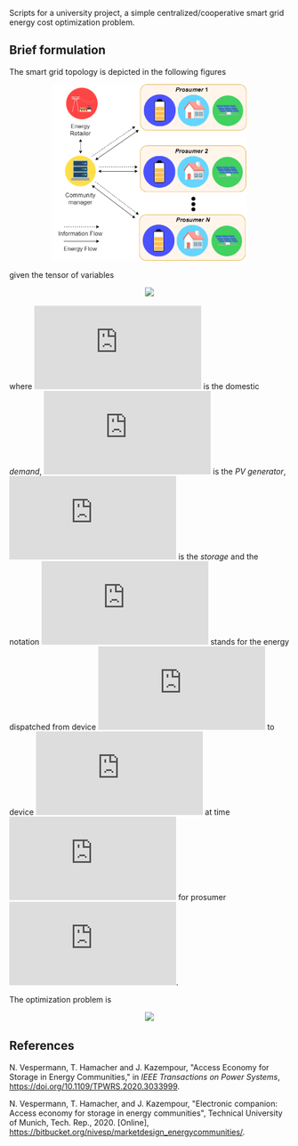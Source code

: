 Scripts for a university project, a simple centralized/cooperative smart grid energy cost optimization problem.

## Brief formulation
The smart grid topology is depicted in the following figures

<div align="center">
 <span align="left">
  <img src="img/schema.png" width=350 style="{margin-left: auto; margin-right: auto;}">
 </span>
 <span align="right" style="{margin-left: auto; margin-right: auto;}>
  <img src="img/prosumer.png" width=350>
 </span>
</div>

given the tensor of variables
 <div align="center">
  <img src="https://latex.codecogs.com/gif.latex?%5Cboldsymbol%7B%5CPhi%7D_%7Btn%7D%20%3D%20%5B%5Bp_%7Btn%7D%5E%7BR%20%5Cto%20D%7D%2C%20p_%7Btn%7D%5E%7BR%20%5Cto%20E%7D%2C%20p_%7Btn%7D%5E%7BS%20%5Cto%20D%7D%2C%20p_%7Btn%7D%5E%7BS%20%5Cto%20E%7D%2C%20p_%7Btn%7D%5E%7BS%20%5Cto%20R%7D%2C%20p_%7Btn%7D%5E%7BE%20%5Cto%20D%7D%2C%20p_%7Btn%7D%5E%7BE%20%5Cto%20R%7D%2C%20e_%7Btn%7D%5D%5D%20%5Cin%20%5Cmathbb%7BR%7D%5E%7B%5CPhi%20%5Ctimes%20T%20%5Ctimes%20N%7D">
 </div>
 
 where ![equation](https://latex.codecogs.com/gif.latex?%5Cinline%20D) is the domestic _demand_, ![equation](https://latex.codecogs.com/gif.latex?%5Cinline%20S) is the _PV generator_, ![equation](https://latex.codecogs.com/gif.latex?%5Cinline%20E) is the _storage_ and the notation ![equation](https://latex.codecogs.com/gif.latex?%5Cinline%20p_%7Btn%7D%5E%7BX%20%5Cto%20Y%7D) stands for the energy dispatched from device ![equation](https://latex.codecogs.com/gif.latex?%5Cinline%20X) to device ![equation](https://latex.codecogs.com/gif.latex?%5Cinline%20Y) at time ![equation](https://latex.codecogs.com/gif.latex?%5Cinline%20t) for prosumer ![equation](https://latex.codecogs.com/gif.latex?%5Cinline%20n).
 
The optimization problem is 

<div align="center">
  <img src="https://latex.codecogs.com/gif.latex?%5Cbegin%7Bcases%7D%20%5Cmin_%7B%5Cboldsymbol%7B%5CPhi%7D_%7Btn%7D%7D%7B%5Csum_%7Bt%7D%7B%7D%20%5CBig%28C_t%20%5Csum_%7Bn%7D%7B%7D%20%28p_%7Btn%7D%5E%7BR%20%5Cto%20D%7D%20&plus;%20p_%7Btn%7D%5E%7BR%20%5Cto%20E%7D%29%20-%20R_t%20%5Csum_%7Bn%7D%7B%7D%20%28p_%7Btn%7D%5E%7BS%20%5Cto%20R%7D%20&plus;%20p_%7Btn%7D%5E%7BE%20%5Cto%20R%7D%29%5CBig%29%7D%2C%20%5Cforall%20t%20%5C%20%5Cforall%20n%20%5C%5C%20p_%7Btn%7D%5E%7BS%20%5Cto%20D%7D%20&plus;%20p_%7Btn%7D%5E%7BS%20%5Cto%20E%7D%20&plus;%20p_%7Btn%7D%5E%7BS%20%5Cto%20R%7D%20%3D%20S_%7Btn%7D%2C%20%5C%20%5Cforall%20t%20%5C%20%5Cforall%20n%20%5C%5C%20p_%7Btn%7D%5E%7BS%20%5Cto%20D%7D%20&plus;%20p_%7Btn%7D%5E%7BE%20%5Cto%20D%7D%20&plus;%20p_%7Btn%7D%5E%7BR%20%5Cto%20D%7D%20%3D%20D_%7Bt%7D%2C%20%5C%20%5Cforall%20t%20%5C%20%5Cforall%20n%20%5C%5C%20e_%7Btn%7D%20%3D%20e_%7Bn%2Ct-1%7D%20&plus;%20%5Ceta%5E%7B%5Cuparrow%7D%28p_%7Btn%7D%5E%7BR%20%5Cto%20E%7D%20&plus;%20p_%7Btn%7D%5E%7BS%20%5Cto%20E%7D%29%20-%20%5Ceta%5E%7B%5Cdownarrow%7D%28p_%7Btn%7D%5E%7BE%20%5Cto%20D%7D%20&plus;%20p_%7Btn%7D%5E%7BE%20%5Cto%20R%7D%29%2C%20%5C%20%5Cforall%20n%5C%2C%20%5C%20%5Cforall%20t%20%5C%5C%20e_%7Btn%7D%20%3D%20E%5E%7B%5Ctext%7Binit%7D%7D%2C%20%5C%20%5Cforall%20n%5C%5C%20e_%7Btn%7D%20%5Cleq%20E%5E%7B%5Ctext%7Bmax%7D%7D%2C%20%5C%20%5Cforall%20t%20%5C%20%5Cforall%20n%20%5C%5C%20p_%7Btn%7D%5E%7BR%20%5Cto%20E%7D%20&plus;%20p_%7Btn%7D%5E%7BS%20%5Cto%20E%7D%20%5Cleq%20P%5E%7B%5Ctext%7Bmax%7D%7D%2C%20%5C%20%5Cforall%20t%20%5C%20%5Cforall%20n%20%5C%5C%20p_%7Btn%7D%5E%7BE%20%5Cto%20R%7D%20&plus;%20p_%7Btn%7D%5E%7BE%20%5Cto%20D%7D%20%5Cleq%20P%5E%7B%5Ctext%7Bmax%7D%7D%2C%20%5C%20%5Cforall%20t%20%5C%20%5Cforall%20n%20%5C%5C%20%5Cboldsymbol%7B%5CPhi%7D_%7Btn%7D%20%5Cgeq%20%5Cboldsymbol%7B0%7D%2C%20%5C%20%5Cforall%20t%20%5C%20%5Cforall%20n%20%5Cend%7Bcases%7D">
 </div>

## References

N. Vespermann, T. Hamacher and J. Kazempour, "Access Economy for Storage in Energy Communities," in _IEEE Transactions on Power Systems_, https://doi.org/10.1109/TPWRS.2020.3033999.

N. Vespermann, T. Hamacher, and J. Kazempour, "Electronic companion: Access economy for storage in energy communities", Technical
University of Munich, Tech. Rep., 2020. [Online], https://bitbucket.org/nivesp/marketdesign_energycommunities/.

